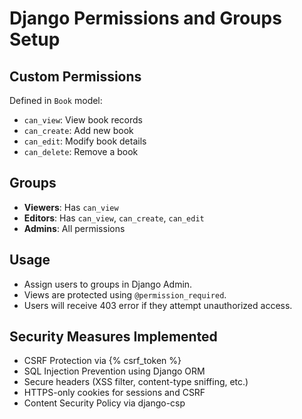 # Django Permissions and Groups Setup

## Custom Permissions
Defined in `Book` model:
- `can_view`: View book records
- `can_create`: Add new book
- `can_edit`: Modify book details
- `can_delete`: Remove a book

## Groups
- **Viewers**: Has `can_view`
- **Editors**: Has `can_view`, `can_create`, `can_edit`
- **Admins**: All permissions

## Usage
- Assign users to groups in Django Admin.
- Views are protected using `@permission_required`.
- Users will receive 403 error if they attempt unauthorized access.

## Security Measures Implemented

- CSRF Protection via {% csrf_token %}
- SQL Injection Prevention using Django ORM
- Secure headers (XSS filter, content-type sniffing, etc.)
- HTTPS-only cookies for sessions and CSRF
- Content Security Policy via django-csp
